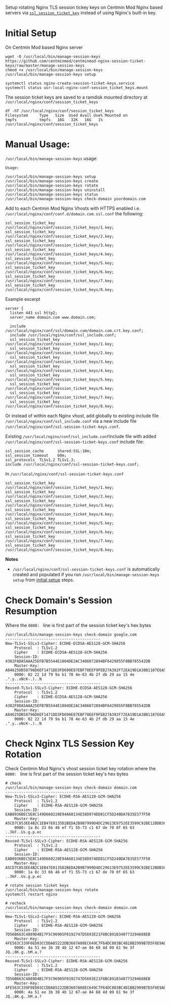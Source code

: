 Setup rotating Nginx TLS session tickey keys on Centmin Mod Nginx based servers via [`ssl_session_ticket_key`](http://nginx.org/en/docs/http/ngx_http_ssl_module.html#ssl_session_ticket_key) instead of using Nginx's built-in key.

# Initial Setup

On Centmin Mod based Nginx server

```
wget -O /usr/local/bin/manage-session-keys https://github.com/centminmod/centminmod-nginx-session-ticket-keys/raw/master/manage-session-keys
chmod +x /usr/local/bin/manage-session-keys
/usr/local/bin/manage-session-keys setup

systemctl status nginx-create-session-ticket-keys.service
systemctl status usr-local-nginx-conf-session_ticket_keys.mount
```

The session ticket keys are saved to a ramdisk mounted directory at `/usr/local/nginx/conf/session_ticket_keys`

```
df -hT /usr/local/nginx/conf/session_ticket_keys
Filesystem     Type   Size  Used Avail Use% Mounted on
tmpfs          tmpfs   16G   32K   16G   1% /usr/local/nginx/conf/session_ticket_keys
```

# Manual Usage:


`/usr/local/bin/manage-session-keys` usage:

```
Usage:

/usr/local/bin/manage-session-keys setup
/usr/local/bin/manage-session-keys create
/usr/local/bin/manage-session-keys rotate
/usr/local/bin/manage-session-keys uninstall
/usr/local/bin/manage-session-keys status
/usr/local/bin/manage-session-keys check-domain yourdomain.com
```

Add to each Centmin Mod Nginx Vhosts with HTTPS enabled i.e. `/usr/local/nginx/conf/conf.d/domain.com.ssl.conf` the following:

```
ssl_session_ticket_key /usr/local/nginx/conf/session_ticket_keys/1.key;
ssl_session_ticket_key /usr/local/nginx/conf/session_ticket_keys/2.key;
ssl_session_ticket_key /usr/local/nginx/conf/session_ticket_keys/3.key;
ssl_session_ticket_key /usr/local/nginx/conf/session_ticket_keys/4.key;
ssl_session_ticket_key /usr/local/nginx/conf/session_ticket_keys/5.key;
ssl_session_ticket_key /usr/local/nginx/conf/session_ticket_keys/6.key;
ssl_session_ticket_key /usr/local/nginx/conf/session_ticket_keys/7.key;
ssl_session_ticket_key /usr/local/nginx/conf/session_ticket_keys/8.key;
```

Example excerpt

```
server {
  listen 443 ssl http2;
  server_name domain.com www.domain.com;

  include /usr/local/nginx/conf/ssl/domain.com/domain.com.crt.key.conf;
  include /usr/local/nginx/conf/ssl_include.conf;
  ssl_session_ticket_key /usr/local/nginx/conf/session_ticket_keys/1.key;
  ssl_session_ticket_key /usr/local/nginx/conf/session_ticket_keys/2.key;
  ssl_session_ticket_key /usr/local/nginx/conf/session_ticket_keys/3.key;
  ssl_session_ticket_key /usr/local/nginx/conf/session_ticket_keys/4.key;
  ssl_session_ticket_key /usr/local/nginx/conf/session_ticket_keys/5.key;
  ssl_session_ticket_key /usr/local/nginx/conf/session_ticket_keys/6.key;
  ssl_session_ticket_key /usr/local/nginx/conf/session_ticket_keys/7.key;
  ssl_session_ticket_key /usr/local/nginx/conf/session_ticket_keys/8.key;
```

Or instead of within each Nginx vhost, add globally to existing include file `/usr/local/nginx/conf/ssl_include.conf` via a new include file `/usr/local/nginx/conf/ssl-session-ticket-keys.conf`.

Existing `/usr/local/nginx/conf/ssl_include.conf`include file with added `/usr/local/nginx/conf/ssl-session-ticket-keys.conf` include file:
```
ssl_session_cache      shared:SSL:10m;
ssl_session_timeout    60m;
ssl_protocols  TLSv1.2 TLSv1.3;
include /usr/local/nginx/conf/ssl-session-ticket-keys.conf;
```

In `/usr/local/nginx/conf/ssl-session-ticket-keys.conf`

```
ssl_session_ticket_key /usr/local/nginx/conf/session_ticket_keys/1.key;
ssl_session_ticket_key /usr/local/nginx/conf/session_ticket_keys/2.key;
ssl_session_ticket_key /usr/local/nginx/conf/session_ticket_keys/3.key;
ssl_session_ticket_key /usr/local/nginx/conf/session_ticket_keys/4.key;
ssl_session_ticket_key /usr/local/nginx/conf/session_ticket_keys/5.key;
ssl_session_ticket_key /usr/local/nginx/conf/session_ticket_keys/6.key;
ssl_session_ticket_key /usr/local/nginx/conf/session_ticket_keys/7.key;
ssl_session_ticket_key /usr/local/nginx/conf/session_ticket_keys/8.key;
```

**Notes**

* `/usr/local/nginx/conf/ssl-session-ticket-keys.conf` is automatically created and populated if you run `/usr/local/bin/manage-session-keys setup` from [initial setup](#initial-setup) steps.

# Check Domain's Session Resumption

Where the `0000: ` line is first part of the session ticket key's hex bytes

```
/usr/local/bin/manage-session-keys check-domain google.com
------------------------------------------
New-TLSv1-SSLv3-Cipher: ECDHE-ECDSA-AES128-GCM-SHA256
    Protocol  : TLSv1.2
    Cipher    : ECDHE-ECDSA-AES128-GCM-SHA256
    Session-ID: 4382F8DA5AAA25EFB7B5544E1804DE2AC3406072894BF6429855F8BB785542DB
    Master-Key: A84625DB58796D6EF1471DD3FD690E87EBF70EEF9FEB27A392F72EA19D1A38B1107E6A53FF170020C34FAA2462015DEF
    0000: 02 22 1d 79 9a b1 78 4e-63 4b 2f db 29 aa 15 4e   .".y..xNcK-.)..N
------------------------------------------
Reused-TLSv1-SSLv3-Cipher: ECDHE-ECDSA-AES128-GCM-SHA256
    Protocol  : TLSv1.2
    Cipher    : ECDHE-ECDSA-AES128-GCM-SHA256
    Session-ID: 4382F8DA5AAA25EFB7B5544E1804DE2AC3406072894BF6429855F8BB785542DB
    Master-Key: A84625DB58796D6EF1471DD3FD690E87EBF70EEF9FEB27A392F72EA19D1A38B1107E6A53FF170020C34FAA2462015DEF
    0000: 02 22 1d 79 9a b1 78 4e-63 4b 2f db 29 aa 15 4e   .".y..xNcK-.)..N
```

# Check Nginx TLS Session Key Rotation

Check Centmin Mod Nginx's vhost session ticket key rotation where the `0000: ` line is first part of the session ticket key's hex bytes

```
# check
/usr/local/bin/manage-session-keys check-domain domain.com
------------------------------------------
New-TLSv1-SSLv3-Cipher: ECDHE-RSA-AES128-GCM-SHA256
    Protocol  : TLSv1.2
    Cipher    : ECDHE-RSA-AES128-GCM-SHA256
    Session-ID: EAB0936BEC5E8C149D660220E94A68134E58D974DD81CF5D240DA7835E577F50
    Master-Key: A5CD7C853EE4B2C1EB47E0135D2BEDA2B9B7999D4DC29613E9752EE3599C92BE12BDB3C098B364B3E5487321932993D2
    0000: 1a 8c 33 6b 46 ef f1 55-73 c1 67 de 70 0f 65 63   ..3kF..Us.g.p.ec
------------------------------------------
Reused-TLSv1-SSLv3-Cipher: ECDHE-RSA-AES128-GCM-SHA256
    Protocol  : TLSv1.2
    Cipher    : ECDHE-RSA-AES128-GCM-SHA256
    Session-ID: EAB0936BEC5E8C149D660220E94A68134E58D974DD81CF5D240DA7835E577F50
    Master-Key: A5CD7C853EE4B2C1EB47E0135D2BEDA2B9B7999D4DC29613E9752EE3599C92BE12BDB3C098B364B3E5487321932993D2
    0000: 1a 8c 33 6b 46 ef f1 55-73 c1 67 de 70 0f 65 63   ..3kF..Us.g.p.ec
```
```
# rotate session ticket keys
/usr/local/bin/manage-session-keys rotate
systemctl restart nginx

# recheck
/usr/local/bin/manage-session-keys check-domain domain.com
------------------------------------------
New-TLSv1-SSLv3-Cipher: ECDHE-RSA-AES128-GCM-SHA256
    Protocol  : TLSv1.2
    Cipher    : ECDHE-RSA-AES128-GCM-SHA256
    Session-ID: 7D56B663C4889D4B17F5C96905F0192747D5693E21F8BC891B340773294688EB
    Master-Key: 4FE563C339F0ED03CCDDA85222DB3607A08EC649C7F64DC803BC4B1BB2999B7D5F8E9AD470A1B81F10BB9091E990F6F5
    0000: 4a 51 ee 3b 38 4b 12 67-ae 84 68 4d 09 61 9e 3f   JQ.;8K.g..hM.a.?
------------------------------------------
Reused-TLSv1-SSLv3-Cipher: ECDHE-RSA-AES128-GCM-SHA256
    Protocol  : TLSv1.2
    Cipher    : ECDHE-RSA-AES128-GCM-SHA256
    Session-ID: 7D56B663C4889D4B17F5C96905F0192747D5693E21F8BC891B340773294688EB
    Master-Key: 4FE563C339F0ED03CCDDA85222DB3607A08EC649C7F64DC803BC4B1BB2999B7D5F8E9AD470A1B81F10BB9091E990F6F5
    0000: 4a 51 ee 3b 38 4b 12 67-ae 84 68 4d 09 61 9e 3f   JQ.;8K.g..hM.a.?
```